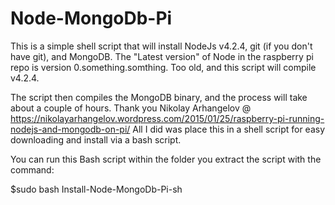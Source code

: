 # Node-MongoDb-Pi
This is a simple shell script that will install NodeJs v4.2.4, git (if you don't have git), and MongoDB.  The "Latest version" of Node in the raspberry pi repo is version 0.something.somthing. Too old, and this script will compile v4.2.4.<p>
The script then compiles the MongoDB binary, and the process will take about a couple of hours.
Thank you Nikolay Arhangelov @ https://nikolayarhangelov.wordpress.com/2015/01/25/raspberry-pi-running-nodejs-and-mongodb-on-pi/
 All I did was place this in a shell script for easy downloading and install via a bash script.<p>
 You can run this Bash script within the folder you extract the script with the command: <p>
 $sudo bash Install-Node-MongoDb-Pi-sh
 <p>
 
